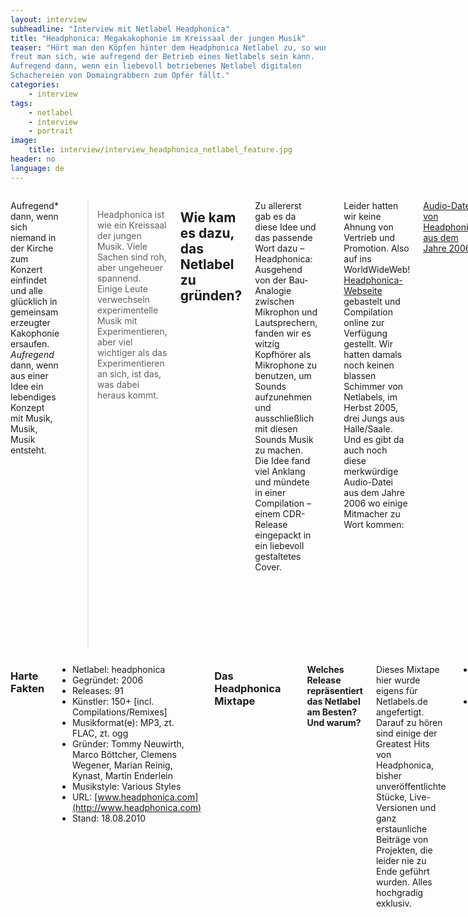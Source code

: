 ```yaml
---
layout: interview
subheadline: "Interview mit Netlabel Headphonica"
title: "Headphonica: Megakakophonie im Kreissaal der jungen Musik"
teaser: "Hört man den Köpfen hinter dem Headphonica Netlabel zu, so wundert und
freut man sich, wie aufregend der Betrieb eines Netlabels sein kann.
Aufregend dann, wenn ein liebevoll betriebenes Netlabel digitalen
Schachereien von Domaingrabbern zum Opfer fällt."
categories:
    - interview
tags:
    - netlabel
    - interview
    - portrait
image:
    title: interview/interview_headphonica_netlabel_feature.jpg
header: no
language: de
---
```

<div class="row">
<div class="large-7 columns" markdown="1">

Aufregend* dann, wenn sich niemand in der Kirche zum Konzert
einfindet und alle glücklich in gemeinsam erzeugter Kakophonie ersaufen.
*Aufregend* dann, wenn aus einer Idee ein lebendiges Konzept mit Musik,
Musik, Musik entsteht.

> Headphonica ist wie ein Kreissaal der jungen Musik. Viele Sachen sind
> roh, aber ungeheuer spannend. Einige Leute verwechseln experimentelle
> Musik mit Experimentieren, aber viel wichtiger als das Experimentieren
> an sich, ist das, was dabei heraus kommt.

Wie kam es dazu, das Netlabel zu gründen?
-----------------------------------------

Zu allererst gab es da diese Idee und das passende Wort dazu –
Headphonica: Ausgehend von der Bau-Analogie zwischen Mikrophon und
Lautsprechern, fanden wir es witzig Kopfhörer als Mikrophone zu
benutzen, um Sounds aufzunehmen und ausschließlich mit diesen Sounds
Musik zu machen. Die Idee fand viel Anklang und mündete in einer
Compilation – einem CDR-Release eingepackt in ein liebevoll gestaltetes
Cover.

<img src="{{ site.urlimg }}interview/interview_headphonica__netlabel_bild1.jpg" alt="">

Leider hatten wir keine Ahnung von Vertrieb und Promotion. Also auf ins
WorldWideWeb! [Headphonica-Webseite](http://www.headphonica.com)
gebastelt und Compilation online zur Verfügung gestellt. Wir hatten
damals noch keinen blassen Schimmer von Netlabels, im Herbst 2005, drei
Jungs aus Halle/Saale. Und es gibt da auch noch diese merkwürdige
Audio-Datei aus dem Jahre 2006 wo einige Mitmacher zu Wort kommen:

[Audio-Datei von Headphonica aus dem Jahre
2006](http://headphonica.podspot.de/files/about_headphonica.mp3)

Aber was dann passierte wissen wir nicht mehr. Alles vergessen, leider.


Wer steckt hinter dem Label?
----------------------------

<img src="{{ site.urlimg }}interview/interview_headphonica-logo.gif" alt="">

 Das wären wir:

-   Martin Enderlein, Germanist (Halle)
-   Tommy Neuwirth, Mediengestalter (Weimar)
-   Clemens Wegener, Musikwissenschaftler (Weimar)

Und unsere Grafiker, denen wir an dieser Stelle herzlichen Dank
ausdrücken wollen.

Tommy & Clemens sind darüberhinaus auch selbst musikalisch tätig, u.a.
als thegreattheswindle.



Wie beschreibt Ihr Euren Sound?
-------------------------------

Headphonica veröffentlicht wenig fertige Konsumprodukte. Es geht uns um
das Entdecken. Die Veröffentlichungen sind demnach sehr divergent.
Headphonica ist wie ein Kreissaal der jungen Musik. Viele Sachen sind
roh, aber ungeheuer spannend. Einige Leute verwechseln experimentelle
Musik mit Experimentieren, aber viel wichtiger als das Experimentieren
an sich, ist das, was dabei heraus kommt.

Um aus Experimenten schließlich Musik zu machen braucht man viel
Ausdauer …und Headphonica.

Wodurch hebt sich Euer Netlabel von der Konkurrenz ab?
------------------------------------------------------

Das klingt jetzt vielleicht profan, aber die eigentliche “Konkurrenz”
sind ja nicht andere Netlabels, sondern kommerziell arbeitende Labels,
die übrigens auch wunderschönes Zeugs herausbringen.

In erster Linie unterscheiden wir uns von der kommerziellen
Label-Konkurrenz dadurch, dass wir komplett unter [Creative
Commons](http://creativecommons.org/) Lizenz (hauptsächlich
[BY-NC-SA](http://creativecommons.org/licenses/by-nc-sa/3.0/de/))
veröffentlichen und man die Musik komplett frei, dh. für die Hörer vor
allem kostenfrei herunterladen kann.

Leider bringt das eben auch mit sich, dass wir nur digital
veröffentlichen können, aus Kostengründen sozusagen. Selbst wenn wir
gerne Vinyls und CDs herausbringen würden, ist das durch die
wirtschaftliche Struktur von headphonica so nicht möglich.

<img src="{{ site.urlimg }}interview/interview_headphonica__netlabel_bild3.jpg" alt="">


Von der breiten Masse an Netlabels unterscheiden wir uns vielleicht am
ehesten dadurch, dass wir “auch” elektronische Musik mögen, und nicht
“hauptsächlich”. Nein, mal ganz im Ernst: im Bereich der Netlabels hat
sich in den letzten Jahren ganz viel getan und die früher sehr
auffallend elektronische Färbung von Netaudio verblaßt zusehends, zum
Glück. Dadurch wird Netaudio- und CC-Musik endlich auch für breitere
Hörerschichten interessant, die sonst nicht so elektronisch unterwegs
sind, und das ist gut so.

Andererseits haben die meisten (Net-)labels einen stilistischen Fokus,
und vielleicht unterscheidet uns hierbei am meisten, dass man diesen
Fokus bei uns nicht auf den ersten Blick ausmachen kann. Wir sind da ja
stilistisch nicht so eingeengt, dh. die echten Fans sind schon einiges
von uns gewöhnt :)

Ehm, Moment… dies noch: Wir versuchen schon, die Freiheit, die uns das
unkommerzielle Veröffentlichen ermöglicht, auch auszuschöpfen, dh.
festgefahrene Vorstellungen eines Labels aufzubrechen und tatsächlich
“anders” und “eigenartig” zu sein.

Welche Mission verfolgt Euer Netlabel?
--------------------------------------

<img src="{{ site.urlimg }}interview/interview_headphonica__netlabel_bild2.jpg" alt="">

Naja, schon irgendwie das Echte, Wahre und Zeitlose in der Musik zu
finden und dann möglichst schwungvoll in die offenen Ohren der geneigten
Hörer zu befördern. Zugegeben, das ist nicht ganz einfach. Aber hey, wir
geben uns ja schließlich Mühe, ne?

Welches besondere Erlebnis oder Ereignis verbindest Du mit Deinem Netlabel?
---------------------------------------------------------------------------

Da gibt es mehrere: Die **Headphonica-Geburtsidee**, also
die Kopfhörer-Mikrophon-Idee an sich und die Tatsache wie viele Musiker
man für diese Idee begeistern konnte.

Oder unser Headphonica-internes Forum mit zum Teil haarsträubenden
Diskussionen zwischen allen Beteiligten. Die Idee war konspirativer
Austausch zwischen den sich bereits in verschiedene Städte verteilten
Headphonicalisten. Die ebenso verschiedensten Ansichten sind in hitzigen
Wortgefechten aneinander geprallt. Das Beste ist immer noch der
Face-to-Face-Dialog. *Das Forum wurde zum Glück schnell wieder
abgeschafft.*

<img src="{{ site.urlimg }}interview/interview_arnstadt-headphonica-netlabel-konzert.jpg" alt="">

Ein **Headphonica-Konzert** in einer
kleinen Kirche in Arnstadt (bei Erfurt) während dem sich viele der
damals sich Headphonica zugehörig fühlenden Menschen erstmals getroffen
haben, um in einer Megakakophonie gemeinsam vor nahezu null Publikum zu
musizieren.

Der **Headphonica.net-Domain-Klau inklusive Gelderpressung**,
nachfolgender Headphonica.com-Neuauferstehung inklusive
nervenaufreibender Internet-Säuberung von der alten Domain, monatelangen
Kopf-an-Kopf-Rennen im Google-Suchergebnistest und letztendlichen Sieg
über alles.

Nochmal: Es gibt findige Köpfe im welweiten Netz, die herausfinden, wann
Providerwechsel stattfinden. In den Stunden vor dem Wechsel zu einem
neuen Provider – dann wenn die Domain für kurze Zeit wieder frei ist –
greifen sie zu und schnappen sich die Domain, kopieren das ursprüngliche
Design und sind inhaltlich ähnlich – im Falle von headphonica.net
verwandelte sich die Webseite in ein Informationsportal über Kopfhörer.
Die Diebe vermuteten viel Geld hinter headphonica.net und schlugen uns
einen Deal vor – für 200 Dollar könnten wir unsere Domain wieder haben.
Wir entschieden uns aber schließlich für ein neues headphonica.com.
YEAH!

„The Faust Cycle“ von Ergo Phizmiz and Friends – ein fünfzehnstündiges
Bombast-Hörerlebnis.

Wo seht ihr das Netlabel in der Zukunft?
----------------------------------------

Wir spielen schon länger mit dem Gedanken, das Label in Richtung *Neue
Musik* zu öffnen. Der Keil zwischen der sogenannten Ernsten- und der
Unterhaltungsmusik sitzt in Weimar recht locker. Wir hatten die Idee,
mit unserer Band *THE!* ein Konzert zusammen mit einem Weimarer
Komponisten zu spielen. Die Bereitschaft zur Symbiose ist da, man könnte
fast von Euphorie sprechen.

Ein Traum wäre auch, irgendwann mal ein *Best Of headphonica* richtig
physisch herauszubringen, auf CD und Vinyl – aber das hat noch etwas
Zeit…

</div><!-- /.large-7 -->
<div class="large-5 columns panel radius" markdown="1">


### Harte Fakten
- Netlabel: headphonica
- Gegründet: 2006
- Releases: 91
- Künstler: 150+ [incl. Compilations/Remixes]
- Musikformat(e): MP3, zt. FLAC, zt. ogg
- Gründer: Tommy Neuwirth, Marco Böttcher, Clemens Wegener, Marian Reinig, Kynast, Martin Enderlein
- Musikstyle: Various Styles
- URL: [www.headphonica.com](http://www.headphonica.com)
- Stand: 18.08.2010


### Das Headphonica Mixtape

<img src="{{ site.urlimg }}interview/interview_va_evergreens_n_odditunes__coverweb.jpg" alt="">

**Welches Release repräsentiert das Netlabel am Besten? Und warum?**

Dieses Mixtape hier wurde eigens für Netlabels.de angefertigt. Darauf zu
hören sind einige der Greatest Hits von Headphonica, bisher
unveröffentlichte Stücke, Live-Versionen und ganz erstaunliche Beiträge
von Projekten, die leider nie zu Ende geführt wurden. Alles hochgradig
exklusiv.

- [Headphonica Mixtape - Seite A](http://www.headphonica.com/datas/various_artists__evergreens_n_odditunes__part1.mp3)
- [Headphonica Mixtape - Seite B](http://www.headphonica.com/datas/various_artists__evergreens_n_odditunes__part2.mp3)

Der Mix wurde unter der [Creative Commons-Lizenz
BY-NC-ND](http://creativecommons.org/licenses/by-nc-nd/3.0/de/) veröffentlicht.

#### evergreens 'n odditunes part 1

01. Bernd Burnson: Unter Wasser 00:00
02. Jan Grünfeld: Herein Bitte 04:18
03. Gosprom: Oop Shoop 07:00
04. Scrambled Mache: Temper 09:26
05. Ian Hawgood: Substance Mass Subtraction 11:00
06. Noel Taylor: Foundry Solo Triptych Part I 16:23
07. Aoiroooasamusi: Rattan Chair 18:04
08. Björn & Gorden: II (rough version) 24:55
09. In Spanish: Everyother Fucking Earth 27:53
10. Caramelitus: El Otro Habitat 30:25
11. the1983: Return to Sender 33:33
12. Louis: Nausea 37:42
13. Hands: Hold (Remix by Bear Rocks Moon) 41:51
14. Panda Paranoico: No Se Puede Generar La Antigravedad 44:07
15. Phonotrash: Pile of Trash 47:52
16. Peterloo Massacre: Never Forget 49:46
17. Ca\$h4otterz: Isebar 54:17
18. OperaRotas: Nothing Ends Here 58:47

#### evergreens 'n odditunes part 2

01. Igorrr: Tartine de Contrebasse 00:00
02. Een Pianist?: Entretenimientos Dominicales 04:15
03. Ofir Klemperer: Anypast 07:45
04. Light Echoes: Bird in a Warehouse 11:00
05. Antti Tolvi: Laaksomies 21:21
06. Cloud Mouth: A Feather for Frog's First Wing 24:27
07. Innocent Bandits: Madmans Cackle 28:47
08. Das Rote Telefon: Take his hand 34:37
09. Mu.: On Me 37:12
10. 2Pol: Als die Tiere den Jazz verliessen 38:57
11. The! & Ruben D'Hers: Drunk Funk (live @ fusion festival 2010
41:43
12. mr&mrsBrian: Humiliating the Distorted (live @ Cologne Commons
2010) 46:56
13. Arivedergrüt, Wwölfli !: Drunken Boosterfly (first take) 48:56
14. Goines Ma Non Troppo: Danza Mominatae 51:13
15. _PLATTENBOSS _UNDERTAKERS: Reprise by Pit Malone (Bontempi Bear
64) 55:32
16. Michele del Zotto: Mancanza 56:39
17. Anat Spiegel: Wintersong Sketch 58:40
18. Dave Merson Hess: PRESENCE Theme 62:03

- [www.twitter.com/headphonica](http://www.twitter.com/headphonica)
- [www.facebook.com/headphonica](http://www.facebook.com/headphonica)


</div><!-- /.large-5 -->
</div><!-- /.row -->
